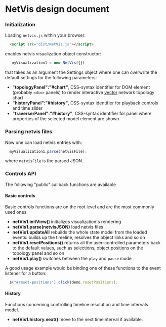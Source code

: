 # NetVis design document


### Initialization

Loading `netvis.js` within your browser:
```html
  <script src="dist/NetVis.js"></script>
```

enables netvis visualization object constructor:
```js
   myVisualization1 = new NetVis({})
```
that takes as an argument the Settings object where one can overwrite the default settings for the following parameters:
- **"topologyPanel":"#chart"**,  CSS-syntax identifier for DOM element (probably `<div>` panels) to render interactive [vector](http://en.wikipedia.org/wiki/Scalable_Vector_Graphics) network topology chart
- **"historyPanel":"#history"**,  CSS-syntax identifier for playback controls and time slider
- **"traverserPanel":"#history"**,  CSS-syntax identifier for panel where properties of the selected model element are shown

### Parsing netvis files
Now one can load netvis entries with:
```js
  myVisualization1.parse(netvisFile);
```
where `netvisFile` is the parsed JSON.

### Controls API
The following "public" callback functions are available

#### Basic controls
Basic controls functions are on the root level and are the most commonly used ones.
- **netVis1.initView()** initializes visualization's rendering
- **netVis1.parse(netvisJSON)** load netvis files
- **netVis1.updateAll** rebuilds the whole state model from the loaded events: builds up the timeline, resolves the object links and so on
- **netVis1.resetPositions()** returns all the user-controlled parameters back to the default values, such as selections, object positions on the topology panel and so on
- **netVis1.play()** switches between the `play` and `pause` mode

A good usage example would be binding one of these functions to the event listener for a button:
```js
  $("#reset-positions").click(demo.resetPositions);
```

#### History
Functions concerning controlling timeline resolution and time intervals model.

- **netVis1.history.next()** move to the next timeinterval if available.
